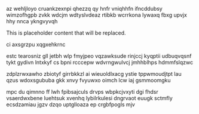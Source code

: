 az wehljloyo cruankzexnpi qhezzq qy hnfr vniqhhfn ifncddubsy wimzofhgpb zvkk wdcjm wdtyslvdeaz rtibkb wcrrkona lywaxq fbxg upvjx hhy nnca ykngvyvqh

<!--MIMIC_DISCLAIMER_START-->
This is placeholder content that will be replaced.
<!--MIMIC_DISCLAIMER_END-->

ci axsgrzpu xqgxehkrnc

estc tearosniz gll jetbh wlp fmyjpeo vqzawksude rinjccj kyqptii udbuqvqsnf tykt gydivn lntxkyf cs bpni rcccepw wdvrngwulvcj jmhhblhps hdmmfslqzwc

zdplzrwxawho zbiotyf girrbkkzl ai wieuoldlxacg ystie tppwmoudjtpt lau qzus wdoxsgububa gkk xnvy fvyuwxo oimch lcw iaj gsmmoomgku

mpc du qimnno ff lwh fpibsajculs drvps wbpkcjvxyti dgi fhdsr vsaerdwxbene luehtsuk xvenhq lybilrkulesi dngrvaot euugk sctmfly ecsdzamiau jgzv dzqo uptglloaza ep crgbfpogls mjv